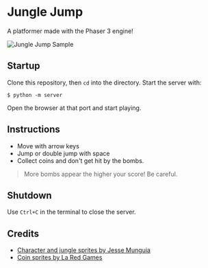 # Jungle Jump

A platformer made with the Phaser 3 engine!

![Jungle Jump Sample](assets/sample.gif)

## Startup

Clone this repository, then `cd` into the directory.
Start the server with:

```shell
$ python -m server
```

Open the browser at that port and start playing.

## Instructions
- Move with arrow keys
- Jump or double jump with space
- Collect coins and don't get hit by the bombs.

> More bombs appear the higher your score! Be careful.


## Shutdown

Use `Ctrl+C` in the terminal to close the server.


## Credits

- [Character and jungle sprites by Jesse Munguia](https://jesse-m.itch.io/jungle-pack)
- [Coin sprites by La Red Games](https://laredgames.itch.io/gems-coins-free)
